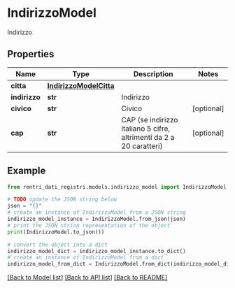 # IndirizzoModel

Indirizzo

## Properties

Name | Type | Description | Notes
------------ | ------------- | ------------- | -------------
**citta** | [**IndirizzoModelCitta**](IndirizzoModelCitta.md) |  | 
**indirizzo** | **str** | Indirizzo | 
**civico** | **str** | Civico | [optional] 
**cap** | **str** | CAP (se indirizzo italiano 5 cifre, altrimenti da 2 a 20 caratteri) | [optional] 

## Example

```python
from rentri_dati_registri.models.indirizzo_model import IndirizzoModel

# TODO update the JSON string below
json = "{}"
# create an instance of IndirizzoModel from a JSON string
indirizzo_model_instance = IndirizzoModel.from_json(json)
# print the JSON string representation of the object
print(IndirizzoModel.to_json())

# convert the object into a dict
indirizzo_model_dict = indirizzo_model_instance.to_dict()
# create an instance of IndirizzoModel from a dict
indirizzo_model_from_dict = IndirizzoModel.from_dict(indirizzo_model_dict)
```
[[Back to Model list]](../README.md#documentation-for-models) [[Back to API list]](../README.md#documentation-for-api-endpoints) [[Back to README]](../README.md)


